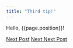 ```yaml
---
title: "Third tip!"
---
```


Hello, {{page.position}}!

[Next Post]({{page.next.path}})
[Next Next Post]({{page.next.next.path}})
